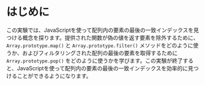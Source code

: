 # はじめに

この実験では、JavaScriptを使って配列内の要素の最後の一致インデックスを見つける概念を探ります。提供された関数が偽の値を返す要素を除外するために、`Array.prototype.map()` と `Array.prototype.filter()` メソッドをどのように使うか、およびフィルタリングされた配列の最後の要素を取得するために `Array.prototype.pop()` をどのように使うかを学びます。この実験が終了すると、JavaScriptを使って配列内の要素の最後の一致インデックスを効率的に見つけることができるようになります。
